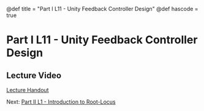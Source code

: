 @def title = "Part I L11 - Unity Feedback Controller Design"
@def hascode = true

# Part I L11 - Unity Feedback Controller Design

## Lecture Video

[Lecture Handout](/part_i/ME417_-_Controls_-_Part_I_Lecture_11_Unity_Feedback_Controller_Design.pdf)

Next: [Part II L1 - Introduction to Root-Locus](/part_ii/lecture1/)